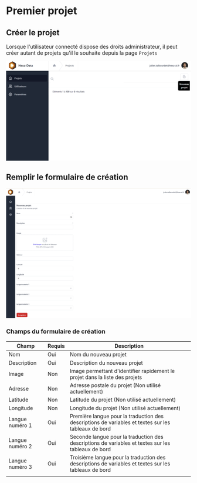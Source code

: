 # Premier projet

## Créer le projet

Lorsque l'utilisateur connecté dispose des droits administrateur, il peut créer autant de projets qu'il le souhaite depuis la page ```Projets```


![créer un projet](./_media/creerProjet.png ':size=70%')

## Remplir le formulaire de création

![formulaire de création proejet](./_media/NouveauProjet.png ':size=70%')

### Champs du formulaire de création


| Champ           | Requis | Description                                                                                          |
|-----------------|--------|------------------------------------------------------------------------------------------------------|
| Nom             | Oui    | Nom du nouveau projet                                                                                |
| Description     | Oui    | Description du nouveau projet                                                                        |
| Image           | Non    | Image permettant d'identifier rapidement le projet dans la liste des projets                         |
| Adresse         | Non    | Adresse postale du projet (Non utilisé actuellement)                                                 |
| Latitude        | Non    | Latitude du projet (Non utilisé actuellement)                                                        |
| Longitude       | Non    | Longitude du projet (Non utilisé actuellement)                                                       |
| Langue numéro 1 | Oui    | Première langue pour la traduction des descriptions de variables et textes sur les tableaux de bord  |
| Langue numéro 2 | Oui    | Seconde langue pour la traduction des descriptions de variables et textes sur les tableaux de bord   |
| Langue numéro 3 | Oui    | Troisième langue pour la traduction des descriptions de variables et textes sur les tableaux de bord |
|                 |        |                                                                                                      |

